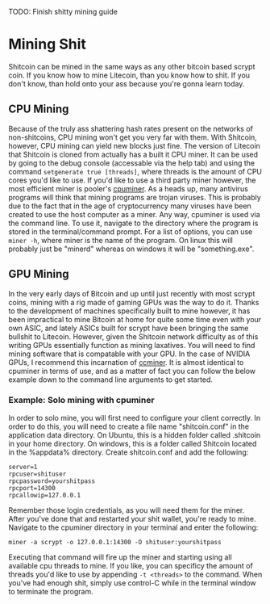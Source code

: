 TODO: Finish shitty mining guide

# Mining Shit
Shitcoin can be mined in the same ways as any other bitcoin based scrypt coin. If you know how to mine Litecoin, than you know how to shit. If you don't know, than hold onto your ass because you're gonna learn today. 

## CPU Mining
Because of the truly ass shattering hash rates present on the networks of non-shitcoins, CPU mining won't get you very far with them. With Shitcoin, however, CPU mining can yield new blocks just fine. The version of Litecoin that Shitcoin is cloned from actually has a built it CPU miner. It can be used by going to the debug console (accessable via the help tab) and using the command `setgenerate true [threads]`, where threads is the amount of CPU cores you'd like to use. If you'd like to use a third party miner however, the most efficient miner is pooler's [cpuminer](https://sourceforge.net/projects/cpuminer/files/). As a heads up, many antivirus programs will think that mining programs are trojan viruses. This is probably due to the fact that in the age of cryptocurrency many viruses have been created to use the host computer as a miner. Any way, cpuminer is used via the command line. To use it, navigate to the directory where the program is stored in the terminal/command prompt. For a list of options, you can use `miner -h`, where miner is the name of the program. On linux this will probably just be "minerd" whereas on windows it will be "something.exe".

## GPU Mining
In the very early days of Bitcoin and up until just recently with most scrypt coins, mining with a rig made of gaming GPUs was the way to do it. Thanks to the development of machines specifically built to mine however, it has been impractical to mine Bitcoin at home for quite some time even with your own ASIC, and lately ASICs built for scrypt have been bringing the same bullshit to Litecoin. However, given the Shitcoin network difficulty as of this writing GPUs essentially function as mining laxatives. You will need to find mining software that is compatable with your GPU. In the case of NVIDIA GPUs, I recommend this incarnation of [ccminer](https://github.com/tpruvot/ccminer/releases). It is almost identical to cpuminer in terms of use, and as a matter of fact you can follow the below example down to the command line arguments to get started. 

### Example: Solo mining with cpuminer
In order to solo mine, you will first need to configure your client correctly. In order to do this, you will need to create a file name "shitcoin.conf" in the application data directory. On Ubuntu, this is a hidden folder called .shitcoin in your home directory. On windows, this is a folder called Shitcoin located in the %appdata% directory. Create shitcoin.conf and add the following:

```
server=1
rpcuser=shituser
rpcpassword=yourshitpass
rpcport=14300
rpcallowip=127.0.0.1
```
Remember those login credentials, as you will need them for the miner. After you've done that and restarted your shit wallet, you're ready to mine. Navigate to the cpuminer directory in your terminal and enter the following:

`miner -a scrypt -o 127.0.0.1:14300 -O shituser:yourshitpass`

Executing that command will fire up the miner and starting using all available cpu threads to mine. If you like, you can specificy the amount of threads you'd like to use by appending `-t <threads>` to the command. When you've had enough shit, simply use control-C while in the terminal window to terminate the program. 

